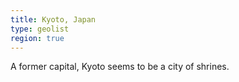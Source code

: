 ```yaml
---
title: Kyoto, Japan
type: geolist
region: true
---
```

A former capital, Kyoto seems to be a city of shrines. 